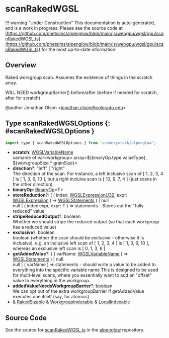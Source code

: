 # scanRakedWGSL

!!! warning "Under Construction"
    This documentation is auto-generated, and is a work in progress. Please see the source code at
    [https://github.com/phetsims/alpenglow/blob/main/js/webgpu/wgsl/gpu/scanRakedWGSL.ts](https://github.com/phetsims/alpenglow/blob/main/js/webgpu/wgsl/gpu/scanRakedWGSL.ts) for the most up-to-date information.

## Overview

Raked workgroup scan. Assumes the existence of things in the scratch array.

WILL NEED workgroupBarrier() before/after (before if needed for scratch, after for scratch)

@author Jonathan Olson &lt;jonathan.olson@colorado.edu&gt;

## Type scanRakedWGSLOptions {: #scanRakedWGSLOptions }


```js
import type { scanRakedWGSLOptions } from 'scenerystack/alpenglow';
```


- **scratch**: [WGSLVariableName](../alpenglow/WGSLString.md#WGSLVariableName)
<br>  varname of var&lt;workgroup&gt; array&lt;${binaryOp.type.valueType}, ${workgroupSize * grainSize}&gt;
- **direction**?: "left" | "right"
<br>  The direction of the scan. For instance, a left inclusive scan of [ 1, 2, 3, 4 ] is [ 1, 3, 6, 10 ],
  but a right incluive scan is [ 10, 9, 7, 4 ] (just scans in the other direction)
- **binaryOp**: [BinaryOp](../alpenglow/ConcreteType.md#BinaryOp)&lt;T&gt;
- **storeReduction**?: ( ( index: [WGSLExpressionU32](../alpenglow/WGSLString.md#WGSLExpressionU32), expr: [WGSLExpression](../alpenglow/WGSLString.md#WGSLExpression) ) =&gt; [WGSLStatements](../alpenglow/WGSLString.md#WGSLStatements) ) | <span style="color: hsla(calc(var(--md-hue) + 180deg),80%,40%,1);">null</span>
<br>  null | ( index expr, expr: T ) =&gt; statements - Stores out the "fully reduced" value
- **stripeReducedOutput**?: <span style="color: hsla(calc(var(--md-hue) + 180deg),80%,40%,1);">boolean</span>
<br>  Whether we should stripe the reduced output (so that each workgroup has a reduced value)
- **exclusive**?: <span style="color: hsla(calc(var(--md-hue) + 180deg),80%,40%,1);">boolean</span>
<br>  boolean (whether the scan should be exclusive - otherwise it is inclusive).
  e.g. an inclusive left scan of [ 1, 2, 3, 4 ] is [ 1, 3, 6, 10 ], whereas an exclusive left scan is [ 0, 1, 3, 6 ]
- **getAddedValue**?: ( ( varName: [WGSLVariableName](../alpenglow/WGSLString.md#WGSLVariableName) ) =&gt; [WGSLStatements](../alpenglow/WGSLString.md#WGSLStatements) ) | <span style="color: hsla(calc(var(--md-hue) + 180deg),80%,40%,1);">null</span>
<br>  null | ( varName ) =&gt; statements - should write a value to be added to everything into the specific variable name
  This is designed to be used for multi-level scans, where you essentially want to add an "offset" value to
  everything in the workgroup.
- **addedValueNeedsWorkgroupBarrier**?: <span style="color: hsla(calc(var(--md-hue) + 180deg),80%,40%,1);">boolean</span>
<br>  We can opt out of the extra workgroupBarrier if getAddedValue executes one itself (say, for atomics).
- &amp; [RakedSizable](../alpenglow/WGSLUtils.md#RakedSizable) &amp; [WorkgroupIndexable](../alpenglow/WGSLUtils.md#WorkgroupIndexable) &amp; [LocalIndexable](../alpenglow/WGSLUtils.md#LocalIndexable)




## Source Code

See the source for [scanRakedWGSL.ts](https://github.com/phetsims/alpenglow/blob/main/js/webgpu/wgsl/gpu/scanRakedWGSL.ts) in the [alpenglow](https://github.com/phetsims/alpenglow) repository.

